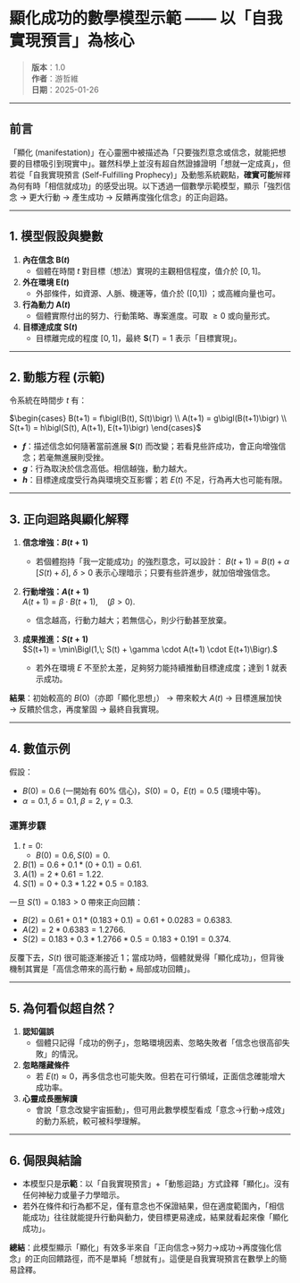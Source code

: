 # 顯化成功的數學模型示範 —— 以「自我實現預言」為核心

> **版本**：1.0  
> **作者**：游哲維  
> **日期**：2025-01-26  

---

## 前言

「顯化 (manifestation)」在心靈圈中被描述為「只要強烈意念或信念，就能把想要的目標吸引到現實中」。雖然科學上並沒有超自然證據證明「想就一定成真」，但若從「自我實現預言 (Self-Fulfilling Prophecy)」及動態系統觀點，**確實可能**解釋為何有時「相信就成功」的感受出現。以下透過一個數學示範模型，顯示「強烈信念 → 更大行動 → 產生成功 → 反饋再度強化信念」的正向迴路。

---

## 1. 模型假設與變數

1. **內在信念 $\mathbf{B}(t)$**  
   - 個體在時間 $t$ 對目標（想法）實現的主觀相信程度，值介於 $[0,1]$。  
2. **外在環境 $\mathbf{E}(t)$**  
   - 外部條件，如資源、人脈、機運等，值介於 \([0,1]\) ；或高維向量也可。  
3. **行為動力 $\mathbf{A}(t)$**  
   - 個體實際付出的努力、行動策略、專案進度。可取 $\ge 0$ 或向量形式。  
4. **目標達成度 $\mathbf{S}(t)$**  
   - 目標離完成的程度 $[0,1]$，最終 $\mathbf{S}(T)=1$ 表示「目標實現」。

---

## 2. 動態方程 (示範)

令系統在時間步 $t$ 有：

$\begin{cases}
B(t+1) = f\bigl(B(t), S(t)\bigr) \\
A(t+1) = g\bigl(B(t+1)\bigr) \\
S(t+1) = h\bigl(S(t), A(t+1), E(t+1)\bigr)
\end{cases}$

- **$f$**：描述信念如何隨著當前進展 $\mathbf{S}(t)$ 而改變；若看見些許成功，會正向增強信念；若毫無進展則受挫。  
- **$g$**：行為取決於信念高低。相信越強，動力越大。  
- **$h$**：目標達成度受行為與環境交互影響；若 $E(t)$ 不足，行為再大也可能有限。

---

## 3. 正向迴路與顯化解釋

1. **信念增強：$B(t+1)$**  
   - 若個體抱持「我一定能成功」的強烈意念，可以設計：
     $B(t+1) = B(t) + \alpha\, [S(t) + \delta]$,
     $\delta>0$ 表示心理暗示；只要有些許進步，就加倍增強信念。

2. **行動增強：$A(t+1)$**  
   $A(t+1) = \beta \cdot B(t+1), \quad (\beta>0).$
   - 信念越高，行動力越大；若無信心，則少行動甚至放棄。

3. **成果推進：$S(t+1)$**  
   $S(t+1) = \min\Bigl(1,\; S(t) + \gamma \cdot A(t+1) \cdot E(t+1)\Bigr).$
   - 若外在環境 $E$ 不至於太差，足夠努力能持續推動目標達成度；達到 $1$ 就表示成功。

**結果**：初始較高的 $B(0)$（亦即「顯化思想」） → 帶來較大 $A(t)$ → 目標進展加快 → 反饋於信念，再度鞏固 → 最終自我實現。

---

## 4. 數值示例

假設：

- $B(0)=0.6$ (一開始有 60% 信心)，$S(0)=0$，$E(t)=0.5$ (環境中等)。  
- $\alpha=0.1,\; \delta=0.1,\; \beta=2,\; \gamma=0.3.$

### 運算步驟

1. $t=0$:
   - $B(0)=0.6, S(0)=0.$
2. $B(1)=0.6 + 0.1*(0+0.1)=0.61.$
3. $A(1)=2*0.61=1.22.$
4. $S(1)=0 + 0.3*1.22*0.5=0.183.$

一旦 $S(1)=0.183>0$ 帶來正向回饋：
- $B(2)=0.61+0.1*(0.183+0.1)=0.61+0.0283=0.6383.$
- $A(2)=2*0.6383=1.2766.$
- $S(2)=0.183+0.3*1.2766*0.5=0.183+0.191=0.374.$

反覆下去，$S(t)$ 很可能逐漸接近 $1$；當成功時，個體就覺得「顯化成功」，但背後機制其實是「高信念帶來的高行動 + 局部成功回饋」。

---

## 5. 為何看似超自然？

1. **認知偏誤**  
   - 個體只記得「成功的例子」，忽略環境因素、忽略失敗者「信念也很高卻失敗」的情況。  
2. **忽略隱藏條件**  
   - 若 $E(t)\approx 0$，再多信念也可能失敗。但若在可行領域，正面信念確能增大成功率。  
3. **心靈成長圈解讀**  
   - 會說「意念改變宇宙振動」，但可用此數學模型看成「意念→行動→成效」的動力系統，較可被科學理解。

---

## 6. 侷限與結論

- 本模型只是**示範**：以「自我實現預言」+「動態迴路」方式詮釋「顯化」。沒有任何神秘力或量子力學暗示。  
- 若外在條件和行為都不足，僅有意念也不保證結果，但在適度範圍內，「相信能成功」往往就能提升行動與動力，使目標更易達成，結果就看起來像「顯化成功」。  

**總結**：此模型顯示「顯化」有效多半來自「正向信念→努力→成功→再度強化信念」的正向回饋路徑，而不是單純「想就有」。這便是自我實現預言在數學上的簡易詮釋。
